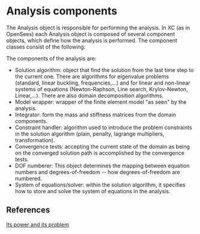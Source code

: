 # Analysis components

The Analysis object is responsible for performing the analysis. In XC (as in OpenSees) each Analysis object is composed of several component objects, which define how the analysis is performed. The component classes consist of the following: 

The components of the analysis are: 

- Solution algorithm: object that find the solution from the last time step to the current one. There are algorithms for eigenvalue problems (standard, linear buckling, frequencies,...) and for linear and non-linear systems of equations (Newton-Raphson, Line search, Krylov-Newton, Linear,...). There are also domain decomposition algorithms.
- Model wrapper: wrapper of the finite element model "as seen" by the analysis.
- Integrator: form the mass and stiffness matrices from the domain components.
- Constraint handler: algorithm used to introduce the problem constraints in the solution algorithm (plain, penalty, lagrange multipliers, transformation). 
- Convergence tests: accepting the current state of the domain as being on the converged solution path is accomplished by the convergence tests.
- DOF numberer: This object determines the mapping between equation numbers and degrees-of-freedom -- how degrees-of-freedom are numbered.
- System of equations/solver:  within the solution algorithm, it specifies how to store and solve the system of equations in the analysis.


## References
[Its power and its problem](https://portwooddigital.com/2021/04/18/its-power-and-its-problem/)
